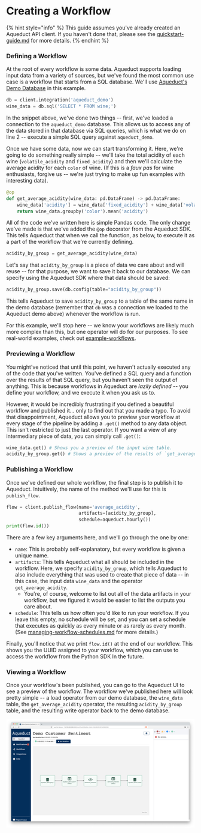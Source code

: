 # Creating a Workflow

{% hint style="info" %}
This guide assumes you've already created an Aqueduct API client. If you haven't done that, please see the [quickstart-guide.md](../quickstart-guide.md "mention") for more details.
{% endhint %}

### Defining a Workflow

At the root of every workflow is some data. Aqueduct supports loading input data from a variety of sources, but we've found the most common use case is a workflow that starts from a SQL database. We'll use [Aqueduct's Demo Database](../integrations/aqueduct-demo-integration.md "mention") in this example.

```python
db = client.integration('aqueduct_demo')
wine_data = db.sql('SELECT * FROM wine;')
```

In the snippet above, we've done two things -- first, we've loaded a connection to the `aqueduct_demo` database. This allows us to access any of the data stored in that database via SQL queries, which is what we do on line 2 -- execute a simple SQL query against `aqueduct_demo`.

Once we have some data, now we can start transforming it. Here, we're going to do something really simple -- we'll take the total acidity of each wine (`volatile_acidity` and `fixed_acidity`) and then we'll calculate the average acidity for each `color` of wine. (If this is a _faux pas_ for wine enthusiasts, forgive us -- we're just trying to make up fun examples with interesting data).

```python
@op
def get_average_acidity(wine_data: pd.DataFrame) -> pd.DataFrame:
    wine_data['acidity'] = wine_data['fixed_acidity'] + wine_data['volatile_acidity']
    return wine_data.groupby('color').mean('acidity')
```

All of the code we've written here is simple Pandas code. The only change we've made is that we've added the `@op` decorator from the Aqueduct SDK. This tells Aqueduct that when we call the function, as below, to execute it as a part of the workflow that we're currently defining.

```python
acidity_by_group = get_average_acidity(wine_data)
```

Let's say that `acidity_by_group` is a piece of data we care about and will reuse -- for that purpose, we want to save it back to our database. We can specify using the Aqueduct SDK where that data should be saved:

```python
acidity_by_group.save(db.config(table="acidity_by_group"))
```

This tells Aqueduct to save `acidity_by_group` to a table of the same name in the demo database (remember that `db` was a connection we loaded to the Aqueduct demo above) whenever the workflow is run.

For this example, we'll stop here -- we know your workflows are likely much more complex than this, but one operator will do for our purposes. To see real-world examples, check out [example-workflows](../example-workflows/ "mention").

### Previewing a Workflow

You might've noticed that until this point, we haven't actually executed any of the code that you've written. You've defined a SQL query and a function over the results of that SQL query, but you haven't seen the output of anything. This is because workflows in Aqueduct are _lazily defined_ -- you define your workflow, and we execute it when you ask us to.

However, it would be incredibly frustrating if you defined a beautiful workflow and published it... only to find out that you made a typo. To avoid that disappointment, Aqueduct allows you to preview your workflow at every stage of the pipeline by adding a `.get()` method to any data object. This isn't restricted to just the last operator. If you want a view of any intermediary piece of data, you can simply call `.get()`:

```python
wine_data.get() # Shows you a preview of the input wine table.
acidity_by_group.get() # Shows a preview of the results of `get_average_acidity`
```

### Publishing a Workflow

Once we've defined our whole workflow, the final step is to publish it to Aqueduct. Intuitively, the name of the method we'll use for this is `publish_flow`.

```python
flow = client.publish_flow(name='average_acidity', 
                           artifacts=[acidity_by_group],
                           schedule=aqueduct.hourly())
print(flow.id())
```

There are a few key arguments here, and we'll go through the one by one:

* `name`: This is probably self-explanatory, but every workflow is given a unique name.
* `artifacts`: This tells Aqueduct what all should be included in the workflow. Here, we specify `acidity_by_group`, which tells Aqueduct to also include everything that was used to create that piece of data -- in this case, the input data `wine_data` and the operator `get_average_acidity`.
  * You're, of course, welcome to list out all of the data artifacts in your workflow, but we figured it would be easier to list the outputs you care about.
* `schedule`: This tells us how often you'd like to run your workflow. If you leave this empty, no schedule will be set, and you can set a schedule that executes as quickly as every minute or as rarely as every month. (See [managing-workflow-schedules.md](managing-workflow-schedules.md "mention") for more details.)

Finally, you'll notice that we print `flow.id()` at the end of our workflow. This shows you the UUID assigned to your workflow, which you can use to access the workflow from the Python SDK In the future.

### Viewing a Workflow

Once your workflow's been published, you can go to the Aqueduct UI to see a preview of the workflow. The workflow we've published here will look pretty simple -- a load operator from our demo database, the `wine_data` table, the `get_average_acidity` operator, the resulting `acidity_by_group` table, and the resulting write operator back to the demo database.

![](<../.gitbook/assets/image (3).png>)
